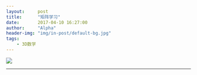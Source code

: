```yaml
---
layout:     post
title:      "矩阵学习"
date:       2017-04-10 16:27:00
author:     "Alpha"
header-img: "img/in-post/default-bg.jpg"
tags:
    - 3D数学
---
```


![](alphazhugit.github.io/img/in-post/duijiaojuzhen1.png)


---



